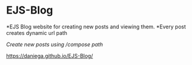 # EJS-Blog

*EJS Blog website for creating new posts and viewing them.
*Every post creates dynamic url path

*Create new posts using /compose path*


 https://daniega.github.io/EJS-Blog/
